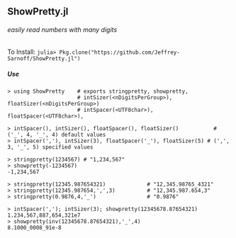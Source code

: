 ## ShowPretty.jl
###### easily read numbers with many digits

To Install: `julia> Pkg.clone("https://github.com/Jeffrey-Sarnoff/ShowPretty.jl")`

##### Use
```F#
> using ShowPretty    # exports stringpretty, showpretty, 
                      # intSizer(<nDigitsPerGroup>), floatSizer(<nDigitsPerGroup>)
                      # intSpacer(<UTF8char>), floatSpacer(<UTF8char>),

> intSpacer(), intSizer(), floatSpacer(), floatSizer()           # ('_', 4, '_', 4) default values
> intSpacer(','), intSizer(3), floatSpacer('_'), floatSizer(5) # (',', 3, '_', 5) specified values

> stringpretty(1234567) # "1,234,567"
> showpretty(-1234567)
-1,234,567

> stringpretty(12345.987654321)             # "12,345.98765_4321"
> stringpretty(12345.987654,',',3)          # "12,345.987.654,3"
> stringpretty(0.9876,4,'_')                # "0.9876"

> intSpacer(','); intSizer(3); showpretty(12345678.87654321)
1.234,567,887,654,321e7
> showpretty(inv(12345678.87654321),'_',4)
8.1000_0008_91e-8

```
